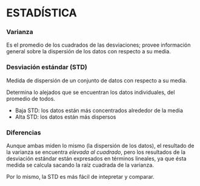 # ESTADÍSTICA

### Varianza

Es el promedio de los cuadrados de las desviaciones; provee información general sobre la dispersión de los datos con respecto a su media. 



### Desviación estándar (STD)
Medida de dispersión de un conjunto de datos con respecto a su media. 

Determina lo alejados que se encuentran los datos individuales, del promedio de todos. 
* Baja STD: los datos están más concentrados alrededor de la media
* Alta STD: los datos están más dispersos

### Diferencias

Aunque ambas miden lo mismo (la dispersión de los datos), el resultado de la varianza se encuentra *elevada al cuadrado*, pero los resultados de la desviación estándar están expresados en términos lineales, ya que ésta medida se calcula sacando la raíz cuadrada de la varianza.

Por lo mismo, la STD es más fácil de intepretar y comparar. 